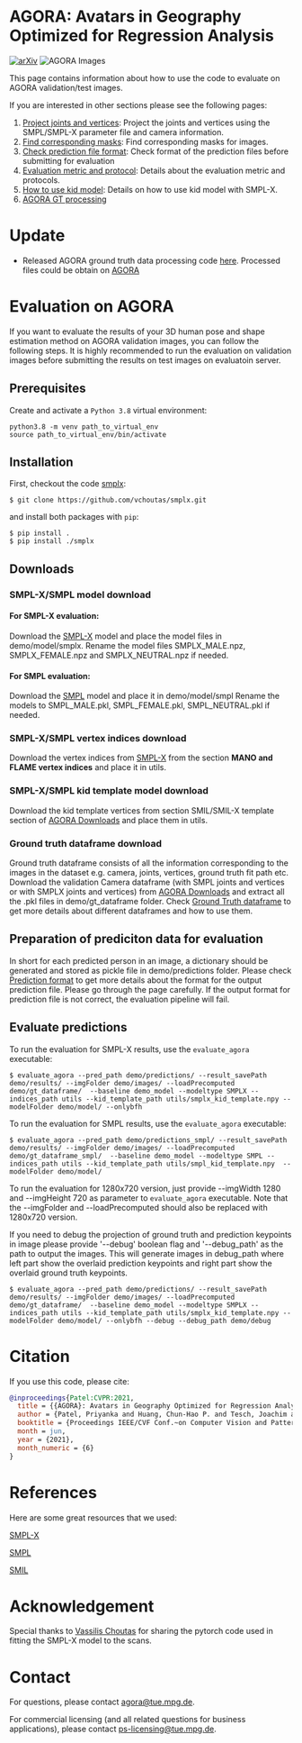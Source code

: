 # AGORA: Avatars in Geography Optimized for Regression Analysis
[![arXiv](https://img.shields.io/badge/arXiv-2104.14643-brightgreen)](https://arxiv.org/pdf/2104.14643.pdf)
![AGORA Images](./images/image.gif)


This page contains information about how to use the code to evaluate on AGORA validation/test images. 

If you are interested in other sections please see the following pages:

1. [Project joints and vertices](docs/project_joints_vertices.md):
Project the joints and vertices using the SMPL/SMPL-X parameter file and camera information.
2. [Find corresponding masks](docs/corresponding_masks.md): Find corresponding masks for images.
3. [Check prediction file format](docs/prediction_format.md): Check format of the prediction files before submitting for evaluation
4. [Evaluation metric and protocol](docs/evaluation_metric.md): Details about the evaluation metric and protocols.
5. [How to use kid model](docs/kid_model.md): Details on how to use kid model with SMPL-X.
6. [AGORA GT processing](agora_processing_code)

# Update
 * Released AGORA ground truth data processing code [here](agora_processing_code). Processed files could be obtain on [AGORA](https://agora.is.tue.mpg.de)

# Evaluation on AGORA
If you want to evaluate the results of your 3D human pose and shape estimation method on AGORA validation images, you can follow the following steps. It is highly recommended to run the evaluation on validation images before submitting the results on test images on evaluatoin server. 


## Prerequisites
Create and activate a `Python 3.8` virtual environment:
```
python3.8 -m venv path_to_virtual_env
source path_to_virtual_env/bin/activate
```

## Installation
First, checkout the code [smplx](https://github.com/vchoutas/smplx.git):
```
$ git clone https://github.com/vchoutas/smplx.git
```

and install both packages with `pip`:
```
$ pip install .
$ pip install ./smplx
```

## Downloads
### SMPL-X/SMPL model download

#### For SMPL-X evaluation:
Download the [SMPL-X](https://smpl-x.is.tue.mpg.de/) model and place the model files in demo/model/smplx. 
Rename the model files SMPLX_MALE.npz, SMPLX_FEMALE.npz and SMPLX_NEUTRAL.npz if needed.

#### For SMPL evaluation:
Download the [SMPL](https://smpl.is.tue.mpg.de/) model and place it in demo/model/smpl
Rename the models to SMPL_MALE.pkl, SMPL_FEMALE.pkl, SMPL_NEUTRAL.pkl if needed.

### SMPL-X/SMPL vertex indices download
Download the vertex indices from [SMPL-X](https://smpl-x.is.tue.mpg.de/) from the section **MANO and FLAME vertex indices** and place it in utils.

### SMPL-X/SMPL kid template model download
Download the kid template vertices from section SMIL/SMIL-X template section of [AGORA Downloads](https://agora.is.tue.mpg.de) and place them in utils.

### Ground truth dataframe download
Ground truth dataframe consists of all the information corresponding to the images in the dataset e.g. camera, joints, vertices, ground truth fit path etc.
Download the validation Camera dataframe (with SMPL joints and vertices or with SMPLX joints and vertices) from [AGORA Downloads](https://agora.is.tue.mpg.de/download.php) and extract all the .pkl files in demo/gt_dataframe folder.
Check [Ground Truth dataframe](docs/gt_dataframe.md) to get more details about different dataframes and how to use them.

## Preparation of prediciton data for evaluation
In short for each predicted person in an image, a dictionary should be generated and stored as pickle file in demo/predictions folder.
Please check [Prediction format](docs/prediction_format.md) to get more details about the format for the output prediction file. Please go through the page carefully. If the output format for prediction file is not correct, the evaluation pipeline will fail.

## Evaluate predictions

To run the evaluation for SMPL-X results, use the `evaluate_agora` executable:
```
$ evaluate_agora --pred_path demo/predictions/ --result_savePath demo/results/ --imgFolder demo/images/ --loadPrecomputed demo/gt_dataframe/  --baseline demo_model --modeltype SMPLX --indices_path utils --kid_template_path utils/smplx_kid_template.npy --modelFolder demo/model/ --onlybfh

```
To run the evaluation for SMPL results, use the `evaluate_agora` executable:
```
$ evaluate_agora --pred_path demo/predictions_smpl/ --result_savePath demo/results/ --imgFolder demo/images/ --loadPrecomputed demo/gt_dataframe_smpl/  --baseline demo_model --modeltype SMPL --indices_path utils --kid_template_path utils/smpl_kid_template.npy  --modelFolder demo/model/

```

To run the evaluation for 1280x720 version, just provide --imgWidth 1280 and --imgHeight 720 as parameter to `evaluate_agora` executable. Note that the --imgFolder and --loadPrecomputed should also be replaced with 1280x720 version.

If you need to debug the projection of ground truth and prediction keypoints in image please provide '--debug' boolean flag and '--debug_path' as the path to output the images. This will generate images in debug_path where left part show the overlaid prediction keypoints and right part show the overlaid ground truth keypoints.

```
$ evaluate_agora --pred_path demo/predictions/ --result_savePath demo/results/ --imgFolder demo/images/ --loadPrecomputed demo/gt_dataframe/  --baseline demo_model --modeltype SMPLX --indices_path utils --kid_template_path utils/smplx_kid_template.npy --modelFolder demo/model/ --onlybfh --debug --debug_path demo/debug
```

# Citation
If you use this code, please cite:

```bibtex
@inproceedings{Patel:CVPR:2021,
  title = {{AGORA}: Avatars in Geography Optimized for Regression Analysis}, 
  author = {Patel, Priyanka and Huang, Chun-Hao P. and Tesch, Joachim and Hoffmann, David T. and Tripathi, Shashank and Black, Michael J.}, 
  booktitle = {Proceedings IEEE/CVF Conf.~on Computer Vision and Pattern Recognition ({CVPR})}, 
  month = jun,
  year = {2021},
  month_numeric = {6}
}
```

# References

Here are some great resources that we used:

[SMPL-X](https://smpl-x.is.tue.mpg.de/)

[SMPL](https://smpl.is.tue.mpg.de/)

[SMIL](https://www.iosb.fraunhofer.de/en/competences/image-exploitation/object-recognition/sensor-networks/motion-analysis.html)


# Acknowledgement
Special thanks to [Vassilis Choutas](https://ps.is.tuebingen.mpg.de/person/vchoutas) for sharing the pytorch code used in fitting the SMPL-X model to the scans.

# Contact
For questions, please contact agora@tue.mpg.de.

For commercial licensing (and all related questions for business applications), please contact ps-licensing@tue.mpg.de.
